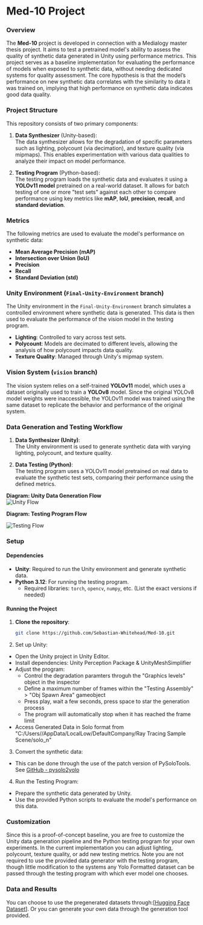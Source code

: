 # Med-10 Project

### Overview
The **Med-10** project is developed in connection with a Medialogy master thesis project. It aims to test a pretrained model's ability to assess the quality of synthetic data generated in Unity using performance metrics. This project serves as a baseline implementation for evaluating the performance of models when exposed to synthetic data, without needing dedicated systems for quality assessment. The core hypothesis is that the model’s performance on new synthetic data correlates with the similarity to data it was trained on, implying that high performance on synthetic data indicates good data quality.

### Project Structure

This repository consists of two primary components:

1. **Data Synthesizer** (Unity-based):  
   The data synthesizer allows for the degradation of specific parameters such as lighting, polycount (via decimation), and texture quality (via mipmaps). This enables experimentation with various data qualities to analyze their impact on model performance.

2. **Testing Program** (Python-based):  
   The testing program loads the synthetic data and evaluates it using a **YOLOv11 model** pretrained on a real-world dataset. It allows for batch testing of one or more "test sets" against each other to compare performance using key metrics like **mAP**, **IoU**, **precision**, **recall**, and **standard deviation**.

### Metrics
The following metrics are used to evaluate the model's performance on synthetic data:
- **Mean Average Precision (mAP)**
- **Intersection over Union (IoU)**
- **Precision**
- **Recall**
- **Standard Deviation (std)**

### Unity Environment (`Final-Unity-Environment` branch)
The Unity environment in the `Final-Unity-Environment` branch simulates a controlled environment where synthetic data is generated. This data is then used to evaluate the performance of the vision model in the testing program.

- **Lighting**: Controlled to vary across test sets.
- **Polycount**: Models are decimated to different levels, allowing the analysis of how polycount impacts data quality.
- **Texture Quality**: Managed through Unity's mipmap system.

### Vision System (`vision` branch)
The vision system relies on a self-trained **YOLOv11** model, which uses a dataset originally used to train a **YOLOv8** model. Since the original YOLOv8 model weights were inaccessible, the YOLOv11 model was trained using the same dataset to replicate the behavior and performance of the original system.

### Data Generation and Testing Workflow

1. **Data Synthesizer (Unity)**:  
   The Unity environment is used to generate synthetic data with varying lighting, polycount, and texture quality.
   
2. **Data Testing (Python)**:  
   The testing program uses a YOLOv11 model pretrained on real data to evaluate the synthetic test sets, comparing their performance using the defined metrics.

**Diagram: Unity Data Generation Flow**  
![Unity Flow](https://github.com/Sebastian-Whitehead/Med-10/blob/main/Data%20generator%20flow%20diagram.jpg?raw=true)

**Diagram: Testing Program Flow**  

![Testing Flow](https://github.com/Sebastian-Whitehead/Med-10/blob/main/Testing%20program%20flow%20diagram%20.jpg?raw=true)


### Setup

#### Dependencies
- **Unity**: Required to run the Unity environment and generate synthetic data.  
- **Python 3.12**: For running the testing program.  
  - Required libraries: `torch`, `opencv`, `numpy`, etc. (List the exact versions if needed)

#### Running the Project

1. **Clone the repository**:  
   ```bash
   git clone https://github.com/Sebastian-Whitehead/Med-10.git
2. Set up Unity:
- Open the Unity project in Unity Editor.
- Install dependencies: Unity Perception Package & UnityMeshSimplifier
- Adjust the program:
  - Control the degradation paramters throguh the "Graphics levels" object in the inspector
  - Define a maximum number of frames within the "Testing Assembly" > "Obj Spawn Area" gameobject 
  - Press play, wait a few seconds, press space to star the generation process
  - The program will automatically stop when it has reached the frame limit
- Access Generated Data in Solo format from "C:/Users/<username>/AppData/LocalLow/DefaultCompany/Ray Tracing Sample Scene/solo_n"
3. Convert the synthetic data:
- This can be done through the use of the patch version of PySoloTools. See [GitHub - pysolo2yolo](https://github.com/Sebastian-Whitehead/pysolo2yolo)
4. Run the Testing Program:
- Prepare the synthetic data generated by Unity. 
- Use the provided Python scripts to evaluate the model's performance on this data.

### Customization

Since this is a proof-of-concept baseline, you are free to customize the Unity data generation pipeline and the Python testing program for your own experiments. In the current implementation you can adjust lighting, polycount, texture quality, or add new testing metrics. Note you are not required to use the provided data generator with the testing program, though little modification to the systems any Yolo Formatted dataset can be passed through the testing program with which ever model one chooses. 

### Data and Results

You can choose to use the pregenerated datasets through:[[Hugging Face Dataset](https://huggingface.co/datasets/P4rz1val/SyntheticBeverages)].  Or you can generate your own data through the generation tool provided.
